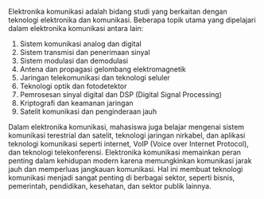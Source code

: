 Elektronika komunikasi adalah bidang studi yang berkaitan dengan teknologi elektronika dan komunikasi. Beberapa topik utama yang dipelajari dalam elektronika komunikasi antara lain:

1. Sistem komunikasi analog dan digital
2. Sistem transmisi dan penerimaan sinyal
3. Sistem modulasi dan demodulasi
4. Antena dan propagasi gelombang elektromagnetik
5. Jaringan telekomunikasi dan teknologi seluler
6. Teknologi optik dan fotodetektor
7. Pemrosesan sinyal digital dan DSP (Digital Signal Processing)
8. Kriptografi dan keamanan jaringan
9. Satelit komunikasi dan penginderaan jauh

Dalam elektronika komunikasi, mahasiswa juga belajar mengenai sistem komunikasi terestrial dan satelit, teknologi jaringan nirkabel, dan aplikasi teknologi komunikasi seperti internet, VoIP (Voice over Internet Protocol), dan teknologi telekonferensi. Elektronika komunikasi memainkan peran penting dalam kehidupan modern karena memungkinkan komunikasi jarak jauh dan memperluas jangkauan komunikasi. Hal ini membuat teknologi komunikasi menjadi sangat penting di berbagai sektor, seperti bisnis, pemerintah, pendidikan, kesehatan, dan sektor publik lainnya.
